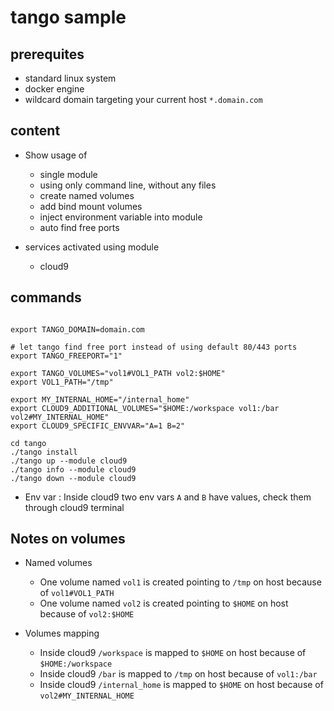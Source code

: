# tango sample

## prerequites

* standard linux system
* docker engine
* wildcard domain targeting your current host `*.domain.com`

## content

* Show usage of
    * single module
    * using only command line, without any files
    * create named volumes
    * add bind mount volumes 
    * inject environment variable into module
    * auto find free ports

* services activated using module
    * cloud9


## commands

```

export TANGO_DOMAIN=domain.com

# let tango find free port instead of using default 80/443 ports
export TANGO_FREEPORT="1"

export TANGO_VOLUMES="vol1#VOL1_PATH vol2:$HOME"
export VOL1_PATH="/tmp"

export MY_INTERNAL_HOME="/internal_home"
export CLOUD9_ADDITIONAL_VOLUMES="$HOME:/workspace vol1:/bar vol2#MY_INTERNAL_HOME"
export CLOUD9_SPECIFIC_ENVVAR="A=1 B=2"

cd tango
./tango install
./tango up --module cloud9
./tango info --module cloud9
./tango down --module cloud9

```
* Env var : Inside cloud9 two env vars `A` and `B` have values, check them through cloud9 terminal
## Notes on volumes

* Named volumes
    * One volume named `vol1` is created pointing to `/tmp` on host because of `vol1#VOL1_PATH`
    * One volume named `vol2` is created pointing to `$HOME` on host because of `vol2:$HOME`

* Volumes mapping
    * Inside cloud9 `/workspace` is mapped to `$HOME` on host because of `$HOME:/workspace`
    * Inside cloud9 `/bar` is mapped to `/tmp` on host because of `vol1:/bar`
    * Inside cloud9 `/internal_home` is mapped to `$HOME` on host because of `vol2#MY_INTERNAL_HOME`


    
    